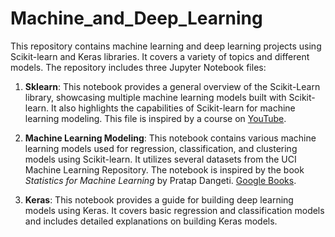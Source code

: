 # Machine_and_Deep_Learning

This repository contains machine learning and deep learning projects using Scikit-learn and Keras libraries. It covers a variety of topics and different models. The repository includes three Jupyter Notebook files:

1. **Sklearn**: This notebook provides a general overview of the Scikit-Learn library, showcasing multiple machine learning models built with Scikit-learn. It also highlights the capabilities of Scikit-learn for machine learning modeling. This file is inspired by a course on [YouTube](https://www.youtube.com/watch?v=0B5eIE_1vpU).

2. **Machine Learning Modeling**: This notebook contains various machine learning models used for regression, classification, and clustering models using Scikit-learn. It utilizes several datasets from the UCI Machine Learning Repository. The notebook is inspired by the book *Statistics for Machine Learning* by Pratap Dangeti. [Google Books](https://books.google.co.id/books?id=C-dDDwAAQBAJ&printsec=frontcover&redir_esc=y#v=onepage&q&f=false).

3. **Keras**: This notebook provides a guide for building deep learning models using Keras. It covers basic regression and classification models and includes detailed explanations on building Keras models.

